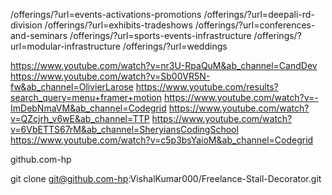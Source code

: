 /offerings/?url=events-activations-promotions
/offerings/?url=deepali-rd-division
/offerings/?url=exhibits-tradeshows
/offerings/?url=conferences-and-seminars
/offerings/?url=sports-events-infrastructure
/offerings/?url=modular-infrastructure
/offerings/?url=weddings

https://www.youtube.com/watch?v=nr3U-RpaQuM&ab_channel=CandDev
https://www.youtube.com/watch?v=Sb00VR5N-fw&ab_channel=OlivierLarose
https://www.youtube.com/results?search_query=menu+framer+motion
https://www.youtube.com/watch?v=-ImDebNmaVM&ab_channel=Codegrid
https://www.youtube.com/watch?v=QZcjrh_v6wE&ab_channel=TTP
https://www.youtube.com/watch?v=6VbETTS67rM&ab_channel=SheryiansCodingSchool
https://www.youtube.com/watch?v=c5p3bsYaioM&ab_channel=Codegrid

github.com-hp

git clone git@github.com-hp:VishalKumar000/Freelance-Stall-Decorator.git